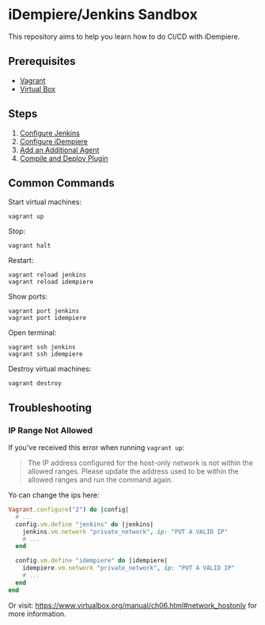 # iDempiere/Jenkins Sandbox

This repository aims to help you learn how to do CI/CD with iDempiere.

## Prerequisites

- [Vagrant](https://developer.hashicorp.com/vagrant/install#linux)
- [Virtual Box](https://www.virtualbox.org/wiki/Linux_Downloads)

## Steps

1. [Configure Jenkins](doc/1_CONFIGURE_JENKINS.md)
2. [Configure iDempiere](doc/2_CONFIGURE_IDEMPIERE.md)
3. [Add an Additional Agent](doc/3_ADD_AGENT.md)
4. [Compile and Deploy Plugin](doc/4_COMPILE_AND_DEPLOY_A_PLUGIN.md)

## Common Commands

Start virtual machines:

```shell
vagrant up
```

Stop:

```shell
vagrant halt
```

Restart:

```shell
vagrant reload jenkins
vagrant reload idempiere
```

Show ports:

```shell
vagrant port jenkins
vagrant port idempiere
```

Open terminal:

```shell
vagrant ssh jenkins
vagrant ssh idempiere
```

Destroy virtual machines:

```shell
vagrant destroy
```

## Troubleshooting

### IP Range Not Allowed

If you've received this error when running `vagrant up`:

> The IP address configured for the host-only network is not within the
allowed ranges. Please update the address used to be within the allowed
ranges and run the command again.

Yo can change the ips here:

```ruby
Vagrant.configure("2") do |config|
  # ...
  config.vm.define "jenkins" do |jenkins|
    jenkins.vm.network "private_network", ip: "PUT A VALID IP"
    # ...
  end

  config.vm.define "idempiere" do |idempiere|
    idempiere.vm.network "private_network", ip: "PUT A VALID IP"
    # ...
  end
end
```

Or visit: <https://www.virtualbox.org/manual/ch06.html#network_hostonly> for more information.
